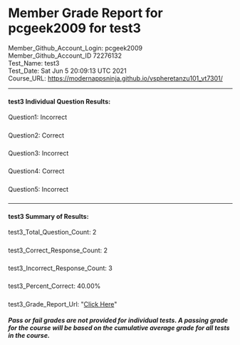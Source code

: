# Member Grade Report for pcgeek2009 for test3  
   
Member_Github_Account_Login: pcgeek2009  
Member_Github_Account_ID 72276132  
Test_Name: test3  
Test_Date: Sat Jun  5 20:09:13 UTC 2021  
Course_URL: https://modernappsninja.github.io/vspheretanzu101_vt7301/  
   
---  
#### test3 Individual Question Results:  
Question1: Incorrect  
#####  
Question2: Correct  
#####  
Question3: Incorrect  
#####  
Question4: Correct  
#####  
Question5: Incorrect  
#####  
---  
#### test3 Summary of Results:  
test3_Total_Question_Count: 2  
#####  
test3_Correct_Response_Count: 2  
#####  
test3_Incorrect_Response_Count: 3  
#####  
test3_Percent_Correct: 40.00%  
#####  
test3_Grade_Report_Url: "[Click Here](https://github.com/modernappsninjas/pcgeek2009/blob/main/static/userdata/courses/vspheretanzu101_vt7301/grade_report.pr523.test3.md)"
##### Pass or fail grades are not provided for individual tests. A passing grade for the course will be based on the cumulative average grade for all tests in the course.  
